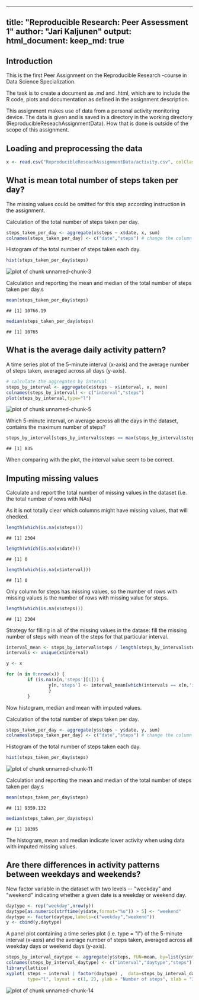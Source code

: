 
---
title: "Reproducible Research: Peer Assessment 1"
author: "Jari Kaljunen"
output: 
html_document:
keep_md: true
---

## Introduction

This is the first Peer Assignment on the Reproducible Research -course in Data Science Specialization.

The task is to create a document as .md and .html, which are to include the R code, plots and documentation
as defined in the assignment description.

This assignment makes use of data from a personal activity monitoring device. The data is given and is saved in 
a directory in the working directory (ReproducibleReseachAssignmentData). How that is done is outside of the scope
of this assignment.

## Loading and preprocessing the data


```r
x <- read.csv("ReproducibleReseachAssignmentData/activity.csv", colClasses=c("numeric","Date","integer"))
```

## What is mean total number of steps taken per day?

The missing values could be omitted for this step according instruction in the assignment.

Calculation of the total number of steps taken per day.


```r
steps_taken_per_day <- aggregate(x$steps ~ x$date, x, sum)
colnames(steps_taken_per_day) <- c("date","steps") # change the column names for clarity
```

Histogram of the total number of steps taken each day.


```r
hist(steps_taken_per_day$steps)
```

![plot of chunk unnamed-chunk-3](figure/unnamed-chunk-3-1.png) 

Calculation and reporting the mean and median of the total number of steps taken per day.s


```r
mean(steps_taken_per_day$steps)
```

```
## [1] 10766.19
```

```r
median(steps_taken_per_day$steps)
```

```
## [1] 10765
```

## What is the average daily activity pattern?

A time series plot of the 5-minute interval (x-axis) and the average number of steps taken, averaged across all days (y-axis).


```r
# calculate the aggregates by interval
steps_by_interval <- aggregate(x$steps ~ x$interval, x, mean)
colnames(steps_by_interval) <- c("interval","steps")
plot(steps_by_interval,type="l")
```

![plot of chunk unnamed-chunk-5](figure/unnamed-chunk-5-1.png) 

Which 5-minute interval, on average across all the days in the dataset, contains the maximum number of steps?


```r
steps_by_interval[steps_by_interval$steps == max(steps_by_interval$steps),'interval']
```

```
## [1] 835
```

When comparing with the plot, the interval value seem to be correct.

## Imputing missing values

Calculate and report the total number of missing values in the dataset (i.e. the total number of rows with NAs)

As it is not totally clear which columns might have missing values, that will checked.


```r
length(which(is.na(x$steps)))
```

```
## [1] 2304
```

```r
length(which(is.na(x$date)))
```

```
## [1] 0
```

```r
length(which(is.na(x$interval)))
```

```
## [1] 0
```

Only column for steps has missing values, so the number of rows with missing values is the number of rows with
missing value for steps.

```r
length(which(is.na(x$steps)))
```

```
## [1] 2304
```

Strategy for filling in all of the missing values in the datase: fill the missing number of steps with
mean of the steps for that particular interval.


```r
interval_mean <- steps_by_interval$steps / length(steps_by_interval$steps)
intervals <- unique(x$interval)

y <- x

for (n in 0:nrow(x)) {
        if (is.na(x[n,'steps'][1])) {
                y[n,'steps'] <- interval_mean[which(intervals == x[n,'interval'])]
                }
        }
```

Now histogram, median and mean with imputed values.

Calculation of the total number of steps taken per day.


```r
steps_taken_per_day <- aggregate(y$steps ~ y$date, y, sum)
colnames(steps_taken_per_day) <- c("date","steps") # change the column names for clarity
```

Histogram of the total number of steps taken each day.


```r
hist(steps_taken_per_day$steps)
```

![plot of chunk unnamed-chunk-11](figure/unnamed-chunk-11-1.png) 

Calculation and reporting the mean and median of the total number of steps taken per day.s


```r
mean(steps_taken_per_day$steps)
```

```
## [1] 9359.132
```

```r
median(steps_taken_per_day$steps)
```

```
## [1] 10395
```

The histogram, mean and median indicate lower activity when using data with imputed missing values.

## Are there differences in activity patterns between weekdays and weekends?

New factor variable in the dataset with two levels -- "weekday" and "weekend" indicating whether a given date is a weekday or weekend day.


```r
daytype <- rep("weekday",nrow(y))
daytype[as.numeric(strftime(y$date,format="%u")) > 5] <- "weekend"
daytype <- factor(daytype,labels=c("weekday","weekend"))
y <- cbind(y,daytype)
```

A panel plot containing a time series plot (i.e. type = "l") of the 5-minute interval (x-axis) and the average number of steps taken, averaged across all weekday days or weekend days (y-axis).



```r
steps_by_interval_daytype <- aggregate(y$steps, FUN=mean, by=list(y$interval,y$daytype))
colnames(steps_by_interval_daytype) <- c("interval","daytype","steps")
library(lattice)
xyplot( steps ~ interval | factor(daytype) ,  data=steps_by_interval_daytype,
        type="l", layout = c(1, 2), ylab = "Number of steps", xlab = "Interval")
```

![plot of chunk unnamed-chunk-14](figure/unnamed-chunk-14-1.png) 
